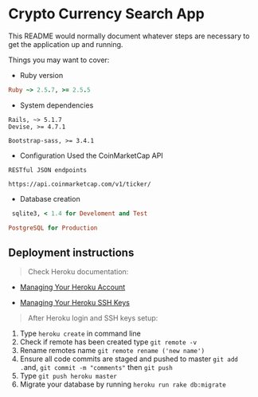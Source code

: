 # Crypto Currency Search App

This README would normally document whatever steps are necessary to get the
application up and running.

Things you may want to cover:

* Ruby version

```Ruby
Ruby ~> 2.5.7, >= 2.5.5
```
* System dependencies
```
Rails, ~> 5.1.7
Devise, >= 4.7.1
```
```Bootstrap
Bootstrap-sass, >= 3.4.1
```

* Configuration
Used the CoinMarketCap API
```
RESTful JSON endpoints

https://api.coinmarketcap.com/v1/ticker/
```

* Database creation
```Ruby
 sqlite3, < 1.4 for Develoment and Test
 ```

 ```Ruby
 PostgreSQL for Production
 ```
## Deployment instructions
 > Check Heroku documentation:
  * [Managing Your Heroku Account](https://devcenter.heroku.com/articles/heroku-cli#download-and-install "Download and The Heroku CLI")

  * [Managing Your Heroku SSH Keys](https://devcenter.heroku.com/articles/keys "Managing Your Heroku SSH Keys") 
  
 > After Heroku login and SSH keys setup:
  
   1. Type `heroku create` in command line
   2. Check if remote has been created type `git remote -v`
   3. Rename remotes name `git remote rename ('new name')`
   4. Ensure all code commits are staged and pushed to master `git add .`and, `git commit -m "comments"` then `git push`
   5. Type `git push heroku master`
   6. Migrate your database by running `heroku run rake db:migrate`



